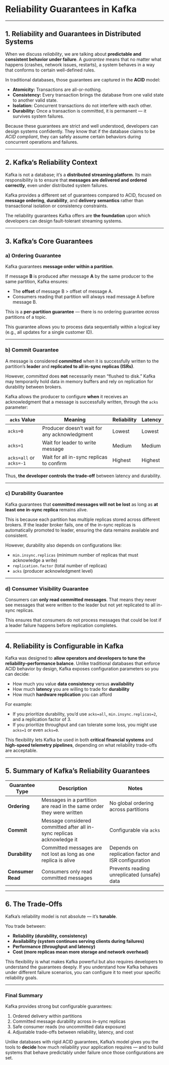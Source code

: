 # Reliability Guarantees in Kafka

---

## 1. Reliability and Guarantees in Distributed Systems

When we discuss *reliability*, we are talking about **predictable and consistent behavior under failure**.
A *guarantee* means that no matter what happens (crashes, network issues, restarts), a system behaves in a way that conforms to certain well-defined rules.

In traditional databases, those guarantees are captured in the **ACID** model:

* **Atomicity:** Transactions are all-or-nothing.
* **Consistency:** Every transaction brings the database from one valid state to another valid state.
* **Isolation:** Concurrent transactions do not interfere with each other.
* **Durability:** Once a transaction is committed, it is permanent — it survives system failures.

Because these guarantees are strict and well understood, developers can design systems confidently. They know that if the database claims to be *ACID compliant*, they can safely assume certain behaviors during concurrent operations and failures.

---

## 2. Kafka’s Reliability Context

Kafka is not a database; it’s a **distributed streaming platform**. Its main responsibility is to ensure that **messages are delivered and ordered correctly**, even under distributed system failures.

Kafka provides a different set of guarantees compared to ACID, focused on **message ordering**, **durability**, and **delivery semantics** rather than transactional isolation or consistency constraints.

The reliability guarantees Kafka offers are **the foundation** upon which developers can design fault-tolerant streaming systems.

---

## 3. Kafka’s Core Guarantees

### a) Ordering Guarantee

Kafka guarantees **message order within a partition**.

If message **B** is produced after message **A** by the same producer to the same partition, Kafka ensures:

* The **offset** of message B > offset of message A.
* Consumers reading that partition will always read message A before message B.

This is a **per-partition guarantee** — there is no ordering guarantee *across* partitions of a topic.

This guarantee allows you to process data sequentially within a logical key (e.g., all updates for a single customer ID).

---

### b) Commit Guarantee

A message is considered **committed** when it is successfully written to the partition’s **leader** and **replicated to all in-sync replicas (ISRs)**.

However, *committed* does **not** necessarily mean “flushed to disk.” Kafka may temporarily hold data in memory buffers and rely on replication for durability between brokers.

Kafka allows the producer to configure **when** it receives an acknowledgment that a message is successfully written, through the `acks` parameter:

| `acks` Value            | Meaning                                      | Reliability | Latency |
| ----------------------- | -------------------------------------------- | ----------- | ------- |
| `acks=0`                | Producer doesn’t wait for any acknowledgment | Lowest      | Lowest  |
| `acks=1`                | Wait for leader to write message             | Medium      | Medium  |
| `acks=all` or `acks=-1` | Wait for all in-sync replicas to confirm     | Highest     | Highest |

Thus, **the developer controls the trade-off** between latency and durability.

---

### c) Durability Guarantee

Kafka guarantees that **committed messages will not be lost** as long as **at least one in-sync replica** remains alive.

This is because each partition has multiple replicas stored across different brokers.
If the leader broker fails, one of the in-sync replicas is automatically promoted to leader, ensuring the data remains available and consistent.

However, durability also depends on configurations like:

* `min.insync.replicas` (minimum number of replicas that must acknowledge a write)
* `replication.factor` (total number of replicas)
* `acks` (producer acknowledgment level)

---

### d) Consumer Visibility Guarantee

Consumers can **only read committed messages**.
That means they never see messages that were written to the leader but not yet replicated to all in-sync replicas.

This ensures that consumers do not process messages that could be lost if a leader failure happens before replication completes.

---

## 4. Reliability is Configurable in Kafka

Kafka was designed to **allow operators and developers to tune the reliability–performance balance**.
Unlike traditional databases that enforce ACID behavior by design, Kafka exposes configuration parameters so you can decide:

* How much you value **data consistency** versus **availability**
* How much **latency** you are willing to trade for **durability**
* How much **hardware replication** you can afford

For example:

* If you prioritize durability, you’d use `acks=all`, `min.insync.replicas=2`, and a replication factor of 3.
* If you prioritize throughput and can tolerate some loss, you might use `acks=1` or even `acks=0`.

This flexibility lets Kafka be used in both **critical financial systems** and **high-speed telemetry pipelines**, depending on what reliability trade-offs are acceptable.

---

## 5. Summary of Kafka’s Reliability Guarantees

| Guarantee Type    | Description                                                            | Notes                                               |
| ----------------- | ---------------------------------------------------------------------- | --------------------------------------------------- |
| **Ordering**      | Messages in a partition are read in the same order they were written   | No global ordering across partitions                |
| **Commit**        | Message considered committed after all in-sync replicas acknowledge it | Configurable via `acks`                             |
| **Durability**    | Committed messages are not lost as long as one replica is alive        | Depends on replication factor and ISR configuration |
| **Consumer Read** | Consumers only read committed messages                                 | Prevents reading unreplicated (unsafe) data         |

---

## 6. The Trade-Offs

Kafka’s reliability model is not absolute — it’s **tunable**.

You trade between:

* **Reliability (durability, consistency)**
* **Availability (system continues serving clients during failures)**
* **Performance (throughput and latency)**
* **Cost (more replicas mean more storage and network overhead)**

This flexibility is what makes Kafka powerful but also requires developers to understand the guarantees deeply.
If you understand how Kafka behaves under different failure scenarios, you can configure it to meet your specific reliability goals.

---

### Final Summary

Kafka provides strong but configurable guarantees:

1. Ordered delivery within partitions
2. Committed message durability across in-sync replicas
3. Safe consumer reads (no uncommitted data exposure)
4. Adjustable trade-offs between reliability, latency, and cost

Unlike databases with rigid ACID guarantees, Kafka’s model gives you the tools to **decide** how much reliability your application requires — and to build systems that behave predictably under failure once those configurations are set.

